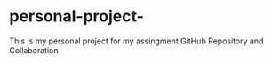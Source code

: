 # personal-project-
This is my personal project for my assingment GitHub Repository and Collaboration

